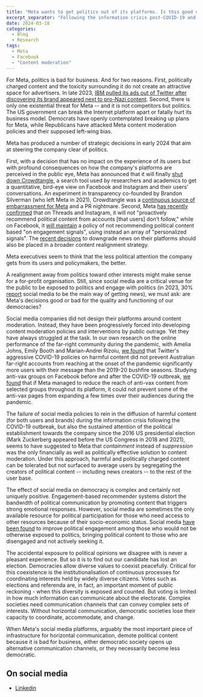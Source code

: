 ```yaml
---
title: "Meta wants to get politics out of its platforms. Is this good or bad for democracy?"
excerpt_separator: "Following the information crisis post-COVID-19 and sustained political scrutiny since the 2016 US election, Meta adopted a content moderation approach focusing on containment rather than suppression, allowing harmful and politically charged content to exist but not be widely seen, by segregating political content creators from the average user base."
date: 2024-03-18
categories:
  - Blog
  - Research
tags:
  - Meta
  - Facebook
  - "Content moderation" 
---
```


For Meta, politics is bad for business. And for two reasons. First, politically charged content and the toxicity surrounding it do not create an attractive space for advertisers. In late 2023, [IBM pulled its ads out of Twitter after discovering its brand appeared next to pro-Nazi content](https://www.bbc.com/news/world-us-canada-67446797). Second, there is only one existential threat for Meta -- and it is not competitors but politics. The US government can break the Internet platform apart or fatally hurt its business model. Democrats have openly contemplated breaking up plans for Meta, while Republicans have attacked Meta content moderation policies and their supposed left-wing bias. 

Meta has produced a number of strategic decisions in early 2024 that aim at steering the company clear of politics. 

First, with a decision that has no impact on the experience of its users but with profound consequences on how the company's platforms are perceived in the public eye, Meta has announced that it will finally [shut down Crowdtangle](https://help.crowdtangle.com/en/articles/9014544-important-update-to-crowdtangle-march-2024), a search tool used by researchers and academics to get a quantitative, bird-eye view on Facebook and Instagram and their users' conversations. An experiment in transparency co-founded by Brandon Silverman (who left Meta in 2021), Crowdtangle was a [continuous source of embarrassment for Meta](https://www.wsj.com/tech/meta-to-replace-widely-used-data-tooland-largely-cut-off-reporter-access-43fc3f9d) and a PR nightmare. Second, Meta [has recently confirmed](https://about.instagram.com/blog/announcements/continuing-our-approach-to-political-content-on-instagram-and-threads/) that on Threads and Instagram, it will not "proactively recommend political content from accounts [that users] don’t follow," while on Facebook, it [will maintain](https://transparency.fb.com/en-gb/features/approach-to-political-content/) a policy of not recommending political content based "on engagement signals", using instead an array of "personalized signals". The [recent decisions](https://theconversation.com/facebook-wont-keep-paying-australian-media-outlets-for-their-content-are-we-about-to-get-another-news-ban-224857) to downgrade news on their platforms should also be placed in a broader content realignment strategy. 

Meta executives seem to think that the less political attention the company gets from its users and policymakers, the better.

A realignment away from politics toward other interests might make sense for a for-profit organisation. Still, since social media are a critical venue for the public to be exposed to politics and engage with politics (in 2023, 30% [report](https://reutersinstitute.politics.ox.ac.uk/digital-news-report/2023/dnr-executive-summary) social media to be the main way of getting news), we must ask: are Meta's decisions good or bad for the quality and functioning of our democracies?

Social media companies did not design their platforms around content moderation. Instead, they have been progressively forced into developing content moderation policies and interventions by public outrage. Yet they have always struggled at the task. In our own research on the online performance of the far-right community during the pandemic, with Amelia Johns, Emily Booth and Marian-Andrei Rizoiu, [we found](https://doi.org/10.1080/1369118X.2023.2205479) that Twitter's aggressive COVID-19 policies on harmful content did not prevent Australian far-right accounts from reaching at the onset of the pandemic significantly more users with their message than the 2019-20 bushfire seasons. Studying anti-vax groups on Facebook before and after the COVID-19 outbreak, [we found](https://doi.org/10.1177/1329878X241236984) that if Meta managed to reduce the reach of anti-vax content from selected groups throughout its platform, it could not prevent some of the anti-vax pages from expanding a few times over their audiences during the pandemic. 

The failure of social media policies to rein in the diffusion of harmful content (for both users and brands) during the information crisis following the COVID-19 outbreak, but also the sustained attention of the political establishment towards the company since the 2016 US presidential election (Mark Zuckerberg appeared before the US Congress in 2018 and 2021), seems to have suggested to Meta that *containment* instead of *suppression* was the only financially as well as politically effective solution to content moderation. Under this approach, harmful and politically charged content can be tolerated but not surfaced to average users by segregating the creators of political content -- including news creators -- to the rest of the user base. 

The effect of social media on democracy is complex and certainly not uniquely positive. Engagement-based recommender systems distort the bandwidth of political communication by promoting content that triggers strong emotional responses. However, social media are sometimes the only available resource for political participation for those who need access to other resources because of their socio-economic status. Social media [have been found](https://global.oup.com/academic/product/outside-the-bubble-9780190858476) to improve political engagement among those who would not be otherwise exposed to politics, bringing political content to those who are disengaged and not actively seeking it. 

The accidental exposure to political opinions we disagree with is never a pleasant experience. But so it is to find out our candidate has lost an election. Democracies allow diverse values to coexist peacefully. Critical for this coexistence is the institutionalisation of continuous processes for coordinating interests held by widely diverse citizens. Votes such as elections and referenda are, in fact, an important moment of public reckoning - when this diversity is exposed and counted. But voting is limited in how much information can communicate about the electorate. Complex societies need communication channels that can convey complex sets of interests. Without horizontal communication, democratic societies lose their capacity to coordinate, accommodate, and change.

When Meta's social media platforms, arguably the most important piece of infrastructure for horizontal communication, demote political content because it is bad for business, either democratic society opens up alternative communication channels, or they necessarily become less democratic.

## On social media

- [Linkedin](https://www.linkedin.com/pulse/meta-wants-get-politics-out-its-platforms-good-bad-democracy-bailo-fktbc/?trackingId=3MChtlWeTy%2BYbR466A9pgQ%3D%3D)
